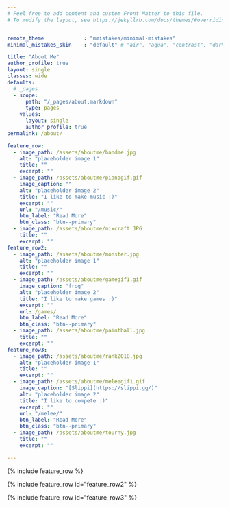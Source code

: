 ```yaml
---
# Feel free to add content and custom Front Matter to this file.
# To modify the layout, see https://jekyllrb.com/docs/themes/#overriding-theme-defaults


remote_theme             : "mmistakes/minimal-mistakes"
minimal_mistakes_skin    : "default" # "air", "aqua", "contrast", "dark", "dirt", "neon", "mint", "plum", "sunrise"

title: "About Me"
author_profile: true
layout: single
classes: wide
defaults:
  # _pages
  - scope:
      path: "/_pages/about.markdown"
      type: pages
    values:
      layout: single
      author_profile: true
permalink: /about/

feature_row:
  - image_path: /assets/aboutme/bandme.jpg
    alt: "placeholder image 1"
    title: ""
    excerpt: ""
  - image_path: /assets/aboutme/pianogif.gif
    image_caption: ""
    alt: "placeholder image 2"
    title: "I like to make music :)"
    excerpt: ""
    url: "/music/"
    btn_label: "Read More"
    btn_class: "btn--primary"
  - image_path: /assets/aboutme/mixcraft.JPG
    title: ""
    excerpt: ""
feature_row2:
  - image_path: /assets/aboutme/monster.jpg
    alt: "placeholder image 1"
    title: ""
    excerpt: ""
  - image_path: /assets/aboutme/gamegif1.gif
    image_caption: "frog"
    alt: "placeholder image 2"
    title: "I like to make games :)"
    excerpt: ""
    url: /games/
    btn_label: "Read More"
    btn_class: "btn--primary"
  - image_path: /assets/aboutme/paintball.jpg
    title: ""
    excerpt: ""
feature_row3:
  - image_path: /assets/aboutme/rank2018.jpg
    alt: "placeholder image 1"
    title: ""
    excerpt: ""
  - image_path: /assets/aboutme/meleegif1.gif
    image_caption: "[Slippi](https://slippi.gg/)"
    alt: "placeholder image 2"
    title: "I like to compete :)"
    excerpt: ""
    url: "/melee/"
    btn_label: "Read More"
    btn_class: "btn--primary"
  - image_path: /assets/aboutme/tourny.jpg
    title: ""
    excerpt: ""

---
```

{% include feature_row %}

{% include feature_row id="feature_row2" %}

{% include feature_row id="feature_row3" %}